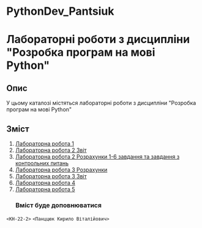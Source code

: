 # PythonDev_Pantsiuk
 # Лабораторні роботи з дисципліни "Розробка програм на мові Python"

## Опис

У цьому каталозі містяться лабораторні роботи з дисципліни "Розробка програм на мові Python"

## Зміст

1. [Лабораторна робота 1](./Python/lab_1_Pantsiuk/)
2. [Лабораторна робота 2 Звіт ](./Python/Lab_2_Pantsiuk_quarto)
3. [Лабораторна робота 2 Розрахунки 1-6 завдання та завдання з контрольних питань](./Python/lab_2_Pantsiuk/Lab_2_Pantsiuk)
4. [Лабораторна робота 3 Розрахунки](./Python/Lab_3_Pantsiuk/Lab_3_Pantsiuk)
5. [Лабораторна робота 3 Звіт](./Python/Lab_3_Pantsiuk_quarto)
6. [Лабораторна робота 4](./lab4/)
7. [Лабораторна робота 5](./lab5/)
   ### Вміст буде доповнюватися
 `<КН-22-2>` `<Панццюк Кирило Віталійович>` 


